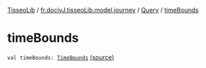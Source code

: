 [TisseoLib](../../index.md) / [fr.docjyJ.tisseoLib.model.journey](../index.md) / [Query](index.md) / [timeBounds](./time-bounds.md)

# timeBounds

`val timeBounds: `[`TimeBounds`](../-time-bounds/index.md) [(source)](https://github.com/docjyJ/TisseoLib/tree/master/src/main/kotlin/fr/docjyJ/tisseoLib/model/journey/Query.kt#L7)